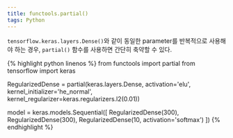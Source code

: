 ```yaml
---
title: functools.partial()
tags: Python
---
```


<!--more-->

`tensorflow.keras.layers.Dense()`와 같이 동일한 parameter를 반복적으로 사용해야 하는 경우, `partial()` 함수를 사용하면 간단히 축약할 수 있다.


{% highlight python linenos %}
from functools import partial
from tensorflow import keras

RegularizedDense = partial(keras.layers.Dense,
                           activation='elu',
                           kernel_initializer='he_normal',
                           kernel_regularizer=keras.regularizers.l2(0.01))

model = keras.models.Sequential([
    RegularizedDense(300),
    RegularizedDense(300),
    RegularizedDense(10, activation='softmax')
])
{% endhighlight %}

